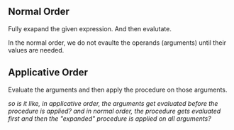 ## Normal Order
Fully exapand the given expression. And then evalutate.

In the normal order, we do not evaulte the operands (arguments) until their values are needed.


## Applicative Order  

Evaluate the arguments and then apply the procedure on those arguments.


*so is it like, in applicative order, the arguments get evaluated before the procedure is applied? and in normal order, the procedure gets evaluated first and then the "expanded" procedure is applied on all arguments?*

